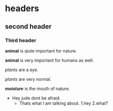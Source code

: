# headers

## second header

### Third header

**animal** is qiute important for nature.

__animal__ is very important for humans as well.

*plants* are a eye.

_plants_ are very normal.

***moisture*** is the mouth of nature.

- Hey jude dont be afraid.
  - Thats what I am talking about.
    1.hey
    2.what?
